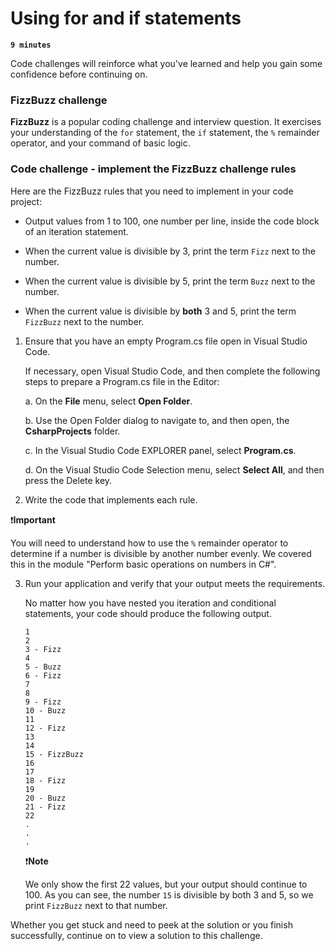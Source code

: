 # Using for and if statements

**`9 minutes`**

Code challenges will reinforce what you've learned and help you gain some confidence before continuing on.

### FizzBuzz challenge

**FizzBuzz** is a popular coding challenge and interview question. It exercises your understanding of the `for` statement, the `if` statement, the `%` remainder operator, and your command of basic logic.

### Code challenge - implement the FizzBuzz challenge rules

Here are the FizzBuzz rules that you need to implement in your code project:


- Output values from 1 to 100, one number per line, inside the code block of an iteration statement.

- When the current value is divisible by 3, print the term `Fizz` next to the number.

- When the current value is divisible by 5, print the term `Buzz` next to the number.

- When the current value is divisible by **both** 3 and 5, print the term `FizzBuzz` next to the number.

1. Ensure that you have an empty Program.cs file open in Visual Studio Code.

    If necessary, open Visual Studio Code, and then complete the following steps to prepare a Program.cs file in the Editor:

    a. On the **File** menu, select **Open Folder**.

    b. Use the Open Folder dialog to navigate to, and then open, the **CsharpProjects** folder.

    c. In the Visual Studio Code EXPLORER panel, select **Program.cs**.

    d. On the Visual Studio Code Selection menu, select **Select All**, and then press the Delete key.

2. Write the code that implements each rule.

❗**Important**

You will need to understand how to use the `%` remainder operator to determine if a number is divisible by another number evenly. We covered this in the module "Perform basic operations on numbers in C#".

3. Run your application and verify that your output meets the requirements.

    No matter how you have nested you iteration and conditional statements, your code should produce the following output.

    ```
    1
    2
    3 - Fizz
    4
    5 - Buzz
    6 - Fizz
    7
    8
    9 - Fizz
    10 - Buzz
    11
    12 - Fizz
    13
    14
    15 - FizzBuzz
    16
    17
    18 - Fizz
    19
    20 - Buzz
    21 - Fizz
    22
    .
    .
    .
    ```

    ❗**Note**

    We only show the first 22 values, but your output should continue to 100. As you can see, the number `15` is divisible by both 3 and 5, so we print `FizzBuzz` next to that number.

Whether you get stuck and need to peek at the solution or you finish successfully, continue on to view a solution to this challenge.
